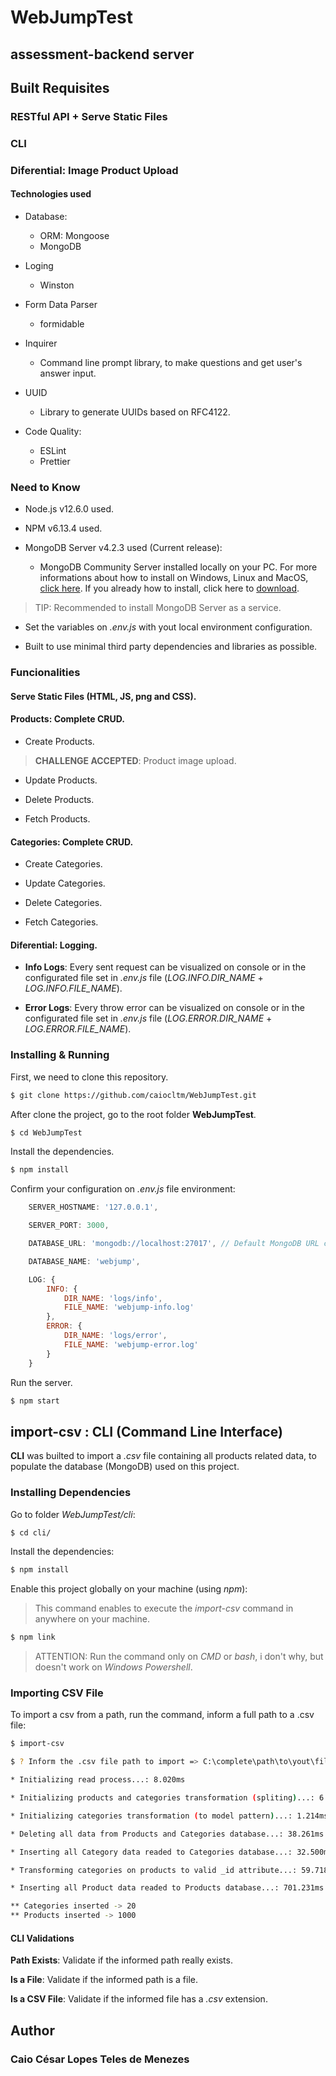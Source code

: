 # WebJumpTest

## assessment-backend server

## Built Requisites

### **RESTful API + Serve Static Files**

### **CLI**

### **Diferential: Image Product Upload**

#### Technologies used

  - Database:
    - ORM: Mongoose
    - MongoDB

  - Loging
	- Winston

  - Form Data Parser
	- formidable

  - Inquirer
	- Command line prompt library, to make questions and get user's answer input.

  - UUID
	- Library to generate UUIDs based on RFC4122.

  - Code Quality:
    - ESLint
    - Prettier

### Need to Know

-   Node.js v12.6.0 used.

-   NPM v6.13.4 used.

-   MongoDB Server v4.2.3 used (Current release):

	-	MongoDB Community Server installed locally on your PC. For more informations about how to install
		on Windows, Linux and MacOS, [click here](https://docs.mongodb.com/manual/administration/install-community/). 
		If you already how to install, click here to [download](https://www.mongodb.com/download-center/community).

> TIP: Recommended to install MongoDB Server as a service.

-	Set the variables on *.env.js* with yout local environment configuration.

-	Built to use minimal third party dependencies and libraries as possible.

### Funcionalities

#### Serve Static Files (HTML, JS, png and CSS).

#### Products: Complete CRUD.

- 	Create Products.

> **CHALLENGE ACCEPTED**: Product image upload.

- 	Update Products.

- 	Delete Products.

- 	Fetch Products.

#### Categories: Complete CRUD.

- 	Create Categories.

- 	Update Categories.

- 	Delete Categories.

- 	Fetch Categories.

#### Diferential: Logging.

-	**Info Logs**: Every sent request can be visualized on console or in the configurated file set in
	*.env.js* file (*LOG.INFO.DIR_NAME* + *LOG.INFO.FILE_NAME*).

-	**Error Logs**: Every throw error can be visualized on console or in the configurated file set in
	*.env.js* file (*LOG.ERROR.DIR_NAME* + *LOG.ERROR.FILE_NAME*).

### Installing & Running

First, we need to clone this repository.

```bash
$ git clone https://github.com/caiocltm/WebJumpTest.git
```

After clone the project, go to the root folder **WebJumpTest**.

```bash
$ cd WebJumpTest
```

Install the dependencies.

```bash
$ npm install
```

Confirm your configuration on *.env.js* file environment:

```javascript
	SERVER_HOSTNAME: '127.0.0.1',

	SERVER_PORT: 3000,

	DATABASE_URL: 'mongodb://localhost:27017', // Default MongoDB URL connection.

	DATABASE_NAME: 'webjump',

	LOG: {
		INFO: {
			DIR_NAME: 'logs/info',
			FILE_NAME: 'webjump-info.log'
		},
		ERROR: {
			DIR_NAME: 'logs/error',
			FILE_NAME: 'webjump-error.log'
		}
	}
```

Run the server.

```bash
$ npm start
```

## import-csv : CLI (Command Line Interface)

**CLI** was builted to import a *.csv* file containing all products related data, to populate
the database (MongoDB) used on this project.

### Installing Dependencies

Go to folder *WebJumpTest/cli*:

```bash
$ cd cli/
```

Install the dependencies:

```bash
$ npm install
```

Enable this project globally on your machine (using *npm*):

> This command enables to execute the *import-csv* command in anywhere on your machine.

```bash
$ npm link
```

> ATTENTION: Run the command only on *CMD* or *bash*, i don't why, but doesn't work on *Windows Powershell*.

### Importing CSV File

To import a csv from a path, run the command, inform a full path to a .csv file:

```bash
$ import-csv

$ ? Inform the .csv file path to import => C:\complete\path\to\yout\file\products.csv

* Initializing read process...: 8.020ms

* Initializing products and categories transformation (spliting)...: 6.033ms

* Initializing categories transformation (to model pattern)...: 1.214ms

* Deleting all data from Products and Categories database...: 38.261ms

* Inserting all Category data readed to Categories database...: 32.500ms

* Transforming categories on products to valid _id attribute...: 59.718ms

* Inserting all Product data readed to Products database...: 701.231ms

** Categories inserted -> 20
** Products inserted -> 1000
```

#### CLI Validations

 **Path Exists**: Validate if the informed path really exists.

 **Is a File**: Validate if the informed path is a file.

 **Is a CSV File**: Validate if the informed file has a *.csv* extension.

## Author

### Caio César Lopes Teles de Menezes 
